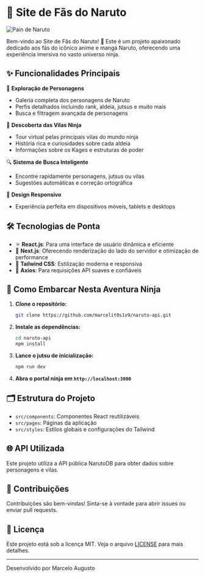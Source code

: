 # 🍥 Site de Fãs do Naruto

![Pain de Naruto](https://imgs.search.brave.com/H6H84nxNxPTVdYJikxUFPVTraQA18z1p1YApKn9Ke5M/rs:fit:500:0:0:0/g:ce/aHR0cHM6Ly9jcml0/aWNhbGhpdHMuY29t/LmJyL3dwLWNvbnRl/bnQvdXBsb2Fkcy8y/MDIwLzAzL3BhaW4t/bmFydXRvLTEtOTEw/eDUwNS5qcGc)

Bem-vindo ao Site de Fãs do Naruto! 🎉 Este é um projeto apaixonado dedicado aos fãs do icônico anime e mangá Naruto, oferecendo uma experiência imersiva no vasto universo ninja.

## ✨ Funcionalidades Principais

🥷 **Exploração de Personagens**
- Galeria completa dos personagens de Naruto
- Perfis detalhados incluindo rank, aldeia, jutsus e muito mais
- Busca e filtragem avançada de personagens

🏯 **Descoberta das Vilas Ninja**
- Tour virtual pelas principais vilas do mundo ninja
- História rica e curiosidades sobre cada aldeia
- Informações sobre os Kages e estruturas de poder

🔍 **Sistema de Busca Inteligente**
- Encontre rapidamente personagens, jutsus ou vilas
- Sugestões automáticas e correção ortográfica

📱 **Design Responsivo**
- Experiência perfeita em dispositivos móveis, tablets e desktops

## 🛠️ Tecnologias de Ponta

- ⚛️ **React.js**: Para uma interface de usuário dinâmica e eficiente
- 🔼 **Next.js**: Oferecendo renderização do lado do servidor e otimização de performance
- 🎨 **Tailwind CSS**: Estilização moderna e responsiva
- 🔄 **Axios**: Para requisições API suaves e confiáveis

## 🚀 Como Embarcar Nesta Aventura Ninja

1. **Clone o repositório:**
   ```bash
   git clone https://github.com/marcelit0s1v9/naruto-api.git
   ```

2. **Instale as dependências:**
   ```bash
   cd naruto-api
   npm install
   ```

3. **Lance o jutsu de inicialização:**
   ```bash
   npm run dev
   ```

4. **Abra o portal ninja em `http://localhost:3000`**

## 🗂️ Estrutura do Projeto

- `src/components`: Componentes React reutilizáveis
- `src/pages`: Páginas da aplicação
- `src/styles`: Estilos globais e configurações do Tailwind

## 🌐 API Utilizada

Este projeto utiliza a API pública NarutoDB para obter dados sobre personagens e vilas.

## 🤝 Contribuições

Contribuições são bem-vindas! Sinta-se à vontade para abrir issues ou enviar pull requests.

## 📜 Licença

Este projeto está sob a licença MIT. Veja o arquivo [LICENSE](LICENSE) para mais detalhes.

---

Desenvolvido por Marcelo Augusto 

